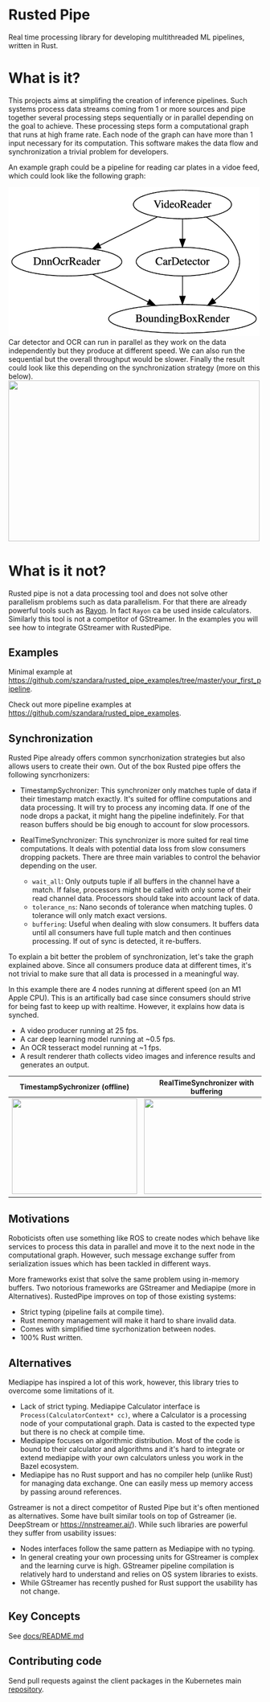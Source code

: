 # Rusted Pipe

Real time processing library for developing multithreaded ML pipelines, written in Rust.

# What is it?

This projects aims at simplifing the creation of inference pipelines. Such systems process data streams coming from 1 or more sources and pipe together several processing steps sequentially or in parallel depending on the goal to achieve. These processing steps form a computational graph that runs at high frame rate. Each node of the graph can have more than 1 input necessary for its computation. This software makes the data flow and synchronization a trivial problem for developers.

An example graph could be a pipeline for reading car plates in a vidoe feed, which could look like the following graph:

<img src="docs/graph.png" width="500">
Car detector and OCR can run in parallel as they work on the data independently but they produce at different speed. We can also run the sequential but the overall throughput would be slower.
Finally the result could look like this depending on the synchronization strategy (more on this below).

<img src="docs/synced.gif" width="500" height="320">

# What is it not?
Rusted pipe is not a data processing tool and does not solve other parallelism problems such as data parallelism. For that there are already powerful tools such as [Rayon](https://github.com/rayon-rs/rayon). In fact `Rayon` ca be used inside calculators. Similarly this tool is not a competitor of GStreamer. In the examples you will see how to integrate GStreamer with RustedPipe.

## Examples

Minimal example at https://github.com/szandara/rusted_pipe_examples/tree/master/your_first_pipeline.

Check out more pipeline examples at https://github.com/szandara/rusted_pipe_examples.

## Synchronization

Rusted Pipe already offers common syncrhonization strategies but also allows users to create their own. Out of the box Rusted pipe offers the following syncrhonizers:

- TimestampSychronizer: This synchronizer only matches tuple of data if their timestamp match exactly. It's suited for offline computations and data processing. It will try to process any incoming data. If one of the node drops a packat, it might hang the pipeline indefinitely. For that reason buffers should be big enough to account for slow processors.

- RealTimeSynchronizer: This synchronizer is more suited for real time computations. It deals with potential data loss from slow consumers dropping packets. There are three main variables to control the behavior depending on the user.
  - `wait_all`: Only outputs tuple if all buffers in the channel have a match. If false, processors might be called with only some of their read channel data. Processors should take into account lack of data.
  - `tolerance_ns`: Nano seconds of tolerance when matching tuples. 0 tolerance will only match exact versions.
  - `buffering`: Useful when dealing with slow consumers. It buffers data until all consumers have full tuple match and then continues processing. If out of sync is detected, it re-buffers.

To explain a bit better the problem of synchronization, let's take the graph explained above. Since all consumers produce data at different times, it's not trivial to make sure that all data is processed in a meaningful way. 

In this example there are 4 nodes running at different speed (on an M1 Apple CPU). This is an artifically bad case since consumers should strive for being fast to keep up with realtime. However, it explains how data is synched.

- A video producer running at 25 fps.
- A car deep learning model running at ~0.5 fps.
- An OCR tesseract model running at ~1 fps.
- A result renderer thath collects video images and inference results and generates an output.


| TimestampSychronizer (offline)      | RealTimeSynchronizer with buffering | RealTimeSynchronizer with wait_all |
| ----------- | ----------- | ----------- |
|<img src="docs/synced.gif" width="249" height="190"> | <img src="docs/buffered.gif" width="249" height="190"> | <img src="docs/wait_realtime.gif" width="249" height="190"> |

## Motivations

Roboticists often use something like ROS to create nodes which behave like services to process this data in parallel and move it to the next node in the computational graph. However, such message exchange suffer from serialization issues which has been tackled in different ways.

More frameworks exist that solve the same problem using in-memory buffers. Two notorious frameworks are GStreamer and Mediapipe (more in Alternatives). RustedPipe improves on top of those existing systems:
- Strict typing (pipeline fails at compile time).
- Rust memory management will make it hard to share invalid data.
- Comes with simplified time sycrhonization between nodes.
- 100% Rust written.

## Alternatives

Mediapipe has inspired a lot of this work, however, this library tries to overcome some limitations of it.
- Lack of strict typing. Mediapipe Calculator interface is `Process(CalculatorContext* cc)`, where a Calculator is a processing node of your computational graph. Data is casted to the expected type but there is no check at compile time.
- Mediapipe focuses on algorithmic distribution. Most of the code is bound to their calculator and algorithms and it's hard to integrate or extend mediapipe with your own calculators unless you work in the Bazel ecosystem.
- Mediapipe has no Rust support and has no compiler help (unlike Rust) for managing data exchange. One can easily mess up memory access by passing around references.

Gstreamer is not a direct competitor of Rusted Pipe but it's often mentioned as alternatives. Some have built similar tools on top of Gstreamer (ie. DeepStream or https://nnstreamer.ai/). While such libraries are powerful they suffer from usability issues:
- Nodes interfaces follow the same pattern as Mediapipe with no typing.
- In general creating your own processing units for GStreamer is complex and the learning curve is high. GStreamer pipeline compilation is relatively hard to understand and relies on OS system libraries to exists.
- While GStreamer has recently pushed for Rust support the usability has not change.


## Key Concepts

See [docs/README.md](docs/README.md)

## Contributing code
Send pull requests against the client packages in the Kubernetes main [repository](https://github.com/szandara/rustedpipe). 
